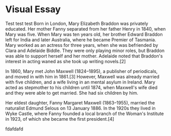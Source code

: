 <param ve-config title="Visual Essay" author="Michelle" layout="vtl" banner="https://upload.wikimedia.org/wikipedia/commons/thumb/5/5d/Mary_Elizabeth_Maxwell_%28n%C3%A9e_Braddon%29_by_William_Powell_Frith.jpg/369px-Mary_Elizabeth_Maxwell_%28n%C3%A9e_Braddon%29_by_William_Powell_Frith.jpg">

# Visual Essay

Test test test
Born in London, Mary Elizabeth Braddon was privately educated. Her mother Fanny separated from her father Henry in 1840, when Mary was five. When Mary was ten years old, her brother Edward Braddon left for India and later Australia, where he became Premier of Tasmania. Mary worked as an actress for three years, when she was befriended by Clara and Adelaide Biddle. They were only playing minor roles, but Braddon was able to support herself and her mother. Adelaide noted that Braddon's interest in acting waned as she took up writing novels.[2]

In 1860, Mary met John Maxwell (1824–1895), a publisher of periodicals, and moved in with him in 1861.[3] However, Maxwell was already married with five children, and a wife living in an mental asylum in Ireland. Mary acted as stepmother to his children until 1874, when Maxwell's wife died and they were able to get married. She had six children by him.

Her eldest daughter, Fanny Margaret Maxwell (1863–1955), married the naturalist Edmund Selous on 13 January 1886. In the 1920s they lived in Wyke Castle, where Fanny founded a local branch of the Woman's Institute in 1923, of which she became the first president.[4]
<param ve-image url="https://upload.wikimedia.org/wikipedia/commons/thumb/5/5d/Mary_Elizabeth_Maxwell_%28n%C3%A9e_Braddon%29_by_William_Powell_Frith.jpg/369px-Mary_Elizabeth_Maxwell_%28n%C3%A9e_Braddon%29_by_William_Powell_Frith.jpg">
<param ve-map>

fdafdafd
